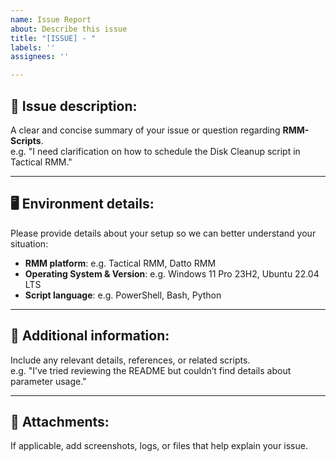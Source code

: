 ```yaml
---
name: Issue Report
about: Describe this issue
title: "[ISSUE] - "
labels: ''
assignees: ''

---
```


## 📌 Issue description:
A clear and concise summary of your issue or question regarding **RMM-Scripts**.  
e.g. "I need clarification on how to schedule the Disk Cleanup script in Tactical RMM."

---

## 🖥️ Environment details:
Please provide details about your setup so we can better understand your situation:  
- **RMM platform**: e.g. Tactical RMM, Datto RMM  
- **Operating System & Version**: e.g. Windows 11 Pro 23H2, Ubuntu 22.04 LTS  
- **Script language**: e.g. PowerShell, Bash, Python  

---

## 💬 Additional information:
Include any relevant details, references, or related scripts.  
e.g. "I’ve tried reviewing the README but couldn’t find details about parameter usage."

---

## 📎 Attachments:
If applicable, add screenshots, logs, or files that help explain your issue.
